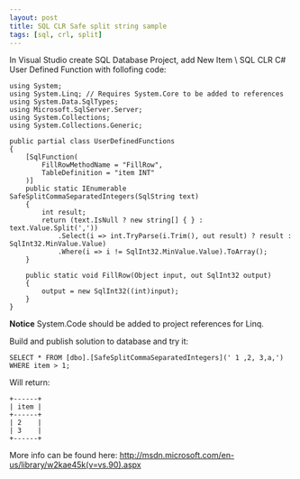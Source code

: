 ```yaml
---
layout: post
title: SQL CLR Safe split string sample
tags: [sql, crl, split]
---
```


In Visual Studio create SQL Database Project, add New Item \ SQL CLR C# User Defined Function with follofing code:

    using System;
    using System.Linq; // Requires System.Core to be added to references
    using System.Data.SqlTypes;
    using Microsoft.SqlServer.Server;
    using System.Collections;
    using System.Collections.Generic;

    public partial class UserDefinedFunctions
    {
        [SqlFunction(
            FillRowMethodName = "FillRow",
            TableDefinition = "item INT"
        )]
        public static IEnumerable SafeSplitCommaSeparatedIntegers(SqlString text)
        {
            int result;
            return (text.IsNull ? new string[] { } : text.Value.Split(','))
                .Select(i => int.TryParse(i.Trim(), out result) ? result : SqlInt32.MinValue.Value)
                .Where(i => i != SqlInt32.MinValue.Value).ToArray();
        }

        public static void FillRow(Object input, out SqlInt32 output)
        {
            output = new SqlInt32((int)input);
        }
    }

**Notice** System.Code should be added to project references for Linq.

Build and publish solution to database and try it:

    SELECT * FROM [dbo].[SafeSplitCommaSeparatedIntegers](' 1 ,2, 3,a,') WHERE item > 1;

Will return:

    +------+
    | item |
    +------+
    | 2    |
    | 3    |
    +------+

More info can be found here: http://msdn.microsoft.com/en-us/library/w2kae45k(v=vs.90).aspx
